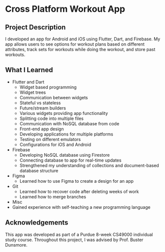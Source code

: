 # Cross Platform Workout App #

## Project Description ##

I developed an app for Android and iOS using Flutter, Dart, and Firebase. My app allows users to see options for workout plans based on different attributes, track sets for workouts while doing the workout, and store past workouts.

## What I Learned ##

 * Flutter and Dart
 	* Widget based programming 
 	 * Widget trees
 	 * Communication between widgets
 	 * Stateful vs stateless
 	 * Future/stream builders
 	 * Various widgets providing app functionality
 	 * Splitting code into multiple files
 	* Communication with NoSQL database from code
 	* Front-end app design
 	* Developing applications for multiple platforms
 	 * Testing on different emulators
 	 * Configurations for iOS and Android
 * Firebase
 	* Developing NoSQL database using Firestore
   	* Connecting database to app for real-time updates
   	* Strengthened my understanding of collections and document-based database structure
 * Figma
 	* Learned how to use Figma to create a design for an app
 * Git
 	* Learned how to recover code after deleting weeks of work
 	* Learned how to merge branches
 * Misc
  * Gained experience with self-teaching a new programming language

## Acknowledgements ##

This app was developed as part of a Purdue 8-week CS49000 individual study course.
Throughout this project, I was advised by Prof. Buster Dunsmore.
